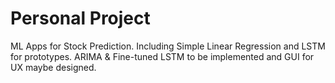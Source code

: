 # Personal Project
 ML Apps for Stock Prediction. Including Simple Linear Regression and LSTM for prototypes. ARIMA & Fine-tuned LSTM to be implemented and GUI for UX maybe designed.
